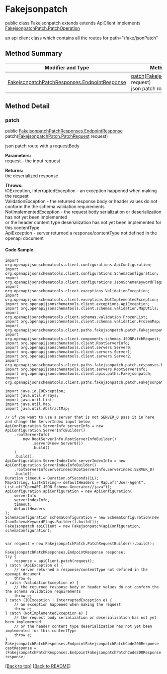 # Fakejsonpatch

public class Fakejsonpatch extends extends ApiClient implements
[FakejsonpatchPatch.PatchOperation](../../paths/fakejsonpatch/FakejsonpatchPatch.md#patchoperation)

an api client class which contains all the routes for path="/fake/jsonPatch"

## Method Summary
| Modifier and Type | Method and Description |
| ----------------- | ---------------------- |
| [FakejsonpatchPatchResponses.EndpointResponse](../../paths/fakejsonpatch/patch/FakejsonpatchPatchResponses.md#endpointresponse) | [patch](#patch)([FakejsonpatchPatch.PatchRequest](../../paths/fakejsonpatch/FakejsonpatchPatch.md#patchrequest) request)<br>json patch route with a requestBody |

## Method Detail

### patch
public [FakejsonpatchPatchResponses.EndpointResponse](../../paths/fakejsonpatch/patch/FakejsonpatchPatchResponses.md#endpointresponse) patch([FakejsonpatchPatch.PatchRequest](../../paths/fakejsonpatch/FakejsonpatchPatch.md#patchrequest) request)

json patch route with a requestBody

**Parameters:**<br>
request - the input request

**Returns:**<br>
the deserialized response

**Throws:**<br>
IOException, InterruptedException - an exception happened when making the request<br>
ValidationException - the returned response body or header values do not conform the the schema validation requirements<br>
NotImplementedException - the request body serialization or deserialization has not yet been implemented<br>
                          or the header content type deserialization has not yet been implemented for this contentType<br>
ApiException - server returned a response/contentType not defined in the openapi document<br>

#### Code Sample
```
import org.openapijsonschematools.client.configurations.ApiConfiguration;
import org.openapijsonschematools.client.configurations.SchemaConfiguration;
import org.openapijsonschematools.client.configurations.JsonSchemaKeywordFlags;
import org.openapijsonschematools.client.exceptions.ValidationException;
import org.openapijsonschematools.client.exceptions.NotImplementedException;
import org.openapijsonschematools.client.exceptions.ApiException;
import org.openapijsonschematools.client.schemas.validation.MapUtils;
import org.openapijsonschematools.client.schemas.validation.FrozenList;
import org.openapijsonschematools.client.schemas.validation.FrozenMap;
import org.openapijsonschematools.client.paths.fakejsonpatch.patch.FakejsonpatchPatchRequestBody;
import org.openapijsonschematools.client.components.schemas.JSONPatchRequest;
import org.openapijsonschematools.client.RootServerInfo;
import org.openapijsonschematools.client.servers.Server0;
import org.openapijsonschematools.client.servers.Server1;
import org.openapijsonschematools.client.servers.Server2;
import org.openapijsonschematools.client.paths.fakejsonpatch.patch.responses.FakejsonpatchPatchCode200Response;
import org.openapijsonschematools.client.servers.RootServerInfo;
import org.openapijsonschematools.client.apis.paths.Fakejsonpatch;
import org.openapijsonschematools.client.paths.fakejsonpatch.patch.FakejsonpatchPatchResponses;

import java.io.IOException;
import java.util.Arrays;
import java.util.List;
import java.util.Map;
import java.util.AbstractMap;

// if you want to use a server that is not SERVER_0 pass it in here and change the ServerIndex input below
ApiConfiguration.ServerInfo serverInfo = new ApiConfiguration.ServerInfoBuilder()
    .rootServerInfo(
        new RootServerInfo.RootServerInfoBuilder()
            .server0(new Server0())
            .build()
    )
    .build();
ApiConfiguration.ServerIndexInfo serverIndexInfo = new ApiConfiguration.ServerIndexInfoBuilder()
    .rootServerInfoServerIndex(RootServerInfo.ServerIndex.SERVER_0)
    .build();
Duration timeout = Duration.ofSeconds(1L);
Map<String, List<String>> defaultHeaders = Map.of("User-Agent", List.of("OpenAPI-JSON-Schema-Generator//java"));
ApiConfiguration apiConfiguration = new ApiConfiguration(
    serverInfo
    serverIndexInfo,
    timeout,
    defaultHeaders
);
SchemaConfiguration schemaConfiguration = new SchemaConfiguration(new JsonSchemaKeywordFlags.Builder().build());
Fakejsonpatch apiClient = new Fakejsonpatch(apiConfiguration, schemaConfiguration);


var request = new FakejsonpatchPatch.PatchRequestBuilder().build();

FakejsonpatchPatchResponses.EndpointResponse response;
try {
    response = apiClient.patch(request);
} catch (ApiException e) {
    // server returned a response/contentType not defined in the openapi document
    throw e;
} catch (ValidationException e) {
    // the returned response body or header values do not conform the the schema validation requirements
    throw e;
} catch (IOException | InterruptedException e) {
    // an exception happened when making the request
    throw e;
} catch (NotImplementedException e) {
    // the request body serialization or deserialization has not yet been implemented
    // or the header content type deserialization has not yet been implemented for this contentType
    throw e;
}
FakejsonpatchPatchResponses.EndpointFakejsonpatchPatchCode200Response castResponse = (FakejsonpatchPatchResponses.EndpointFakejsonpatchPatchCode200Response) response;
```
[[Back to top]](#top) [[Back to README]](../../../README.md)
